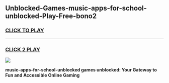 
## Unblocked-Games-music-apps-for-school-unblocked-Play-Free-bono2
<h3>
<a href="https://premium76.site?title=music-apps-for-school-unblocked&ref=19M">CLICK TO PLAY</a></h3>
<hr>

<h3>
<a href="https://premium76.site?title=music-apps-for-school-unblocked&ref=19M">CLICK 2 PLAY</a>
  
</h3>

<a href="https://premium76.site?title=music-apps-for-school-unblocked&ref=19M"><img src="https://clearcache.store/games.png"></a>


**music-apps-for-school-unblocked games unblocked: Your Gateway to Fun and Accessible Online Gaming**

